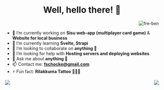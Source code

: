 <h1 align="center">
  Well, hello there! 🦝
</h1>
<p align="right"> <img src="https://komarev.com/ghpvc/?username=fre-ben&label=Profile%20views&color=d93a7c&style=flat" alt="fre-ben" /> </p>


- 🔭 I’m currently working on **Sisu web-app (multiplayer card game)** & **Website for local business**
- 🌱 I’m currently learning **Svelte, Strapi**
- 👯 I’m looking to collaborate on **anything 🦝**
- 🤔 I’m looking for help with **Hosting servers and deploying websites**
- 💬 Ask me about **anything 🦝**
- 📫 Contact me: **fschocke@gmail.com**
- ⚡ Fun fact: **Rilakkuma Tattoo 🐻🤷‍♂️**  
  
  
<p><img align="right" src="https://github-readme-stats.vercel.app/api/top-langs/?username=fre-ben&layout=compact&theme=radical&hide=ruby"></p>
<p>&nbsp;<img align="left" src="https://github-readme-stats.vercel.app/api?username=fre-ben&show_icons=true&theme=radical"></p>


 <!--
**fre-ben/fre-ben** is a ✨ _special_ ✨ repository because its `README.md` (this file) appears on your GitHub profile.
Here are some ideas to get you started:
- 
- 😄 Pronouns: ...
- 
-->
